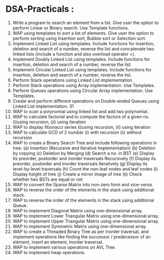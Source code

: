 # DSA-Practicals :

  
1. Write a program to search an element from a list. Give user the option to perform Linear or Binary search. Use Template functions.
2. WAP using templates to sort a list of elements. Give user the option to perform sorting using Insertion sort, Bubble sort or Selection sort.
3. Implement Linked List using templates. Include functions for insertion, deletion and search of a number, reverse the list and concatenate two linked    lists (include a function and also overload operator +).
4. Implement Doubly Linked List using templates. Include functions for insertion, deletion and search of a number, reverse the list.
5. Implement Circular Linked List using templates. Include functions for insertion, deletion and search of a number, reverse the list.
6. Perform Stack operations using Linked List implementation.
7. Perform Stack operations using Array implementation. Use Templates.
8. Perform Queues operations using Circular Array implementation. Use Templates.
9. Create and perform different operations on Double-ended Queues using Linked List implementation. 31
10. WAP to scan a polynomial using linked list and add two polynomial.
11. WAP to calculate factorial and to compute the factors of a given no. (i)using recursion, (ii) using iteration
12.  WAP to display fibonacci series (i)using recursion, (ii) using iteration
13. WAP to calculate GCD of 2 number (i) with recursion (ii) without recursion
14. WAP to create a Binary Search Tree and include following operations in tree: (a) Insertion (Recursive and Iterative Implementation) (b) Deletion by copying (c) Deletion by Merging (d) Search a no. in BST (e) Display its preorder, postorder and inorder traversals Recursively (f) Display its preorder, postorder and inorder traversals Iteratively (g) Display its level-by-level traversals (h) Count the non-leaf nodes and leaf nodes (i) Display height of tree (j) Create a mirror image of tree (k) Check whether two BSTs are equal or not
15. WAP to convert the Sparse Matrix into non-zero form and vice-versa.
16. WAP to reverse the order of the elements in the stack using additional stack.
17. WAP to reverse the order of the elements in the stack using additional Queue.
18. WAP to implement Diagonal Matrix using one-dimensional array.
19. WAP to implement Lower Triangular Matrix using one-dimensional array.
20. WAP to implement Upper Triangular Matrix using one-dimensional array.
21. WAP to implement Symmetric Matrix using one-dimensional array.
22. WAP to create a Threaded Binary Tree as per inorder traversal, and implement operations like finding the successor / predecessor of an element, insert an element, inorder traversal.
23. WAP to implement various operations on AVL Tree.
24. WAP to implement heap operations.
